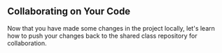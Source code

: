## Collaborating on Your Code

Now that you have made some changes in the project locally, let's learn how to push your changes back to the shared class repository for collaboration.
